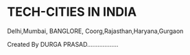 #  TECH-CITIES IN INDIA
Delhi,Mumbai, BANGLORE, Coorg,Rajasthan,Haryana,Gurgaon

Created By DURGA PRASAD..................